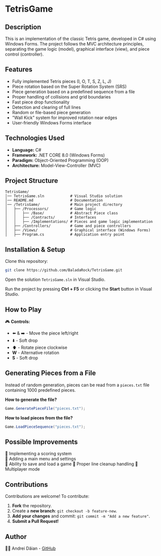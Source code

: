 ﻿# TetrisGame


## Description

This is an implementation of the classic Tetris game, developed in C# using Windows Forms. The project follows the MVC architecture principles, separating the game logic (model), graphical interface (view), and piece control (controller).

## Features

- Fully implemented Tetris pieces (I, O, T, S, Z, L, J)
- Piece rotation based on the Super Rotation System (SRS)
- Piece generation based on a predefined sequence from a file
- Proper handling of collisions and grid boundaries
- Fast piece drop functionality
- Detection and clearing of full lines
- Random or file-based piece generation
- "Wall Kick" system for improved rotation near edges
- User-friendly Windows Forms interface

## Technologies Used

- **Language:** C#
- **Framework:** .NET CORE 8.0 (Windows Forms)
- **Paradigm:** Object-Oriented Programming (OOP)
- **Architecture:** Model-View-Controller (MVC)

## Project Structure

```
TetrisGame/
│── TetrisGame.sln            # Visual Studio solution
│── README.md                 # Documentation
│── /TetrisGame/              # Main project directory
│   ├── /Processors/          # Game logic
│   │   ├── /Base/            # Abstract Piece class
│   │   ├── /Contracts/       # Interfaces
│   │   ├── /Implementations/ # Pieces and game logic implementation
│   ├── /Controllers/         # Game and piece controllers
│   ├── /Views/               # Graphical interface (Windows Forms)
│   ├── Program.cs            # Application entry point
```

## Installation & Setup

Clone this repository:

```sh
git clone https://github.com/BaladaRock/TetrisGame.git
```

Open the solution `TetrisGame.sln` in Visual Studio.

Run the project by pressing **Ctrl + F5** or clicking the **Start** button in Visual Studio.

## How to Play

🎮 **Controls:**

- ⬅️ & ➡️ - Move the piece left/right
- ⬇️ - Soft drop
- ⬆️ - Rotate piece clockwise
- **W** - Alternative rotation
- **S** - Soft drop

## Generating Pieces from a File

Instead of random generation, pieces can be read from a `pieces.txt` file containing 1000 predefined pieces.

**How to generate the file?**

```csharp
Game.GeneratePieceFile("pieces.txt");
```

**How to load pieces from the file?**

```csharp
Game.LoadPieceSequence("pieces.txt");
```

## Possible Improvements

📌 Implementing a scoring system  
📌 Adding a main menu and settings  
📌 Ability to save and load a game 
📌 Proper line cleanup handling 
📌 Multiplayer mode  

## Contributions

Contributions are welcome! To contribute:

1. **Fork** the repository.
2. Create a **new branch**: `git checkout -b feature-new`.
3. **Add your changes** and commit: `git commit -m "Add a new feature"`.
4. **Submit a Pull Request!**

## Author

👨‍💻 Andrei Dăian - [GitHub](https://github.com/BaladaRock/TetrisGame)


